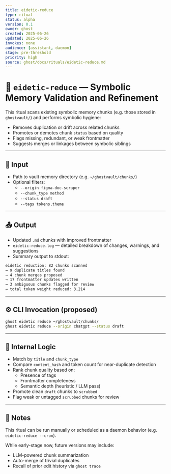 ```yaml
---
title: eidetic-reduce
type: ritual
status: alpha
version: 0.1
owner: ghost
created: 2025-06-26
updated: 2025-06-26
invokes: none
audience: [assistant, daemon]
stage: pre-threshold
priority: high
source: ghost/docs/rituals/eidetic-reduce.md
---
```


# 🧼 `eidetic-reduce` — Symbolic Memory Validation and Refinement

This ritual scans existing symbolic memory chunks (e.g. those stored in `ghostvault/`) and performs symbolic hygiene:

- Removes duplication or drift across related chunks
- Promotes or demotes chunk `status` based on quality
- Flags missing, redundant, or weak frontmatter
- Suggests merges or linkages between symbolic siblings

---

## 📂 Input

- Path to vault memory directory (e.g. `~/ghostvault/chunks/`)
- Optional filters:
  - `--origin figma-doc-scraper`
  - `--chunk_type method`
  - `--status draft`
  - `--tags tokens,theme`

---

## 📤 Output

- Updated `.md` chunks with improved frontmatter
- `eidetic-reduce.log` — detailed breakdown of changes, warnings, and suggestions
- Summary output to stdout:

```txt
eidetic reduction: 82 chunks scanned
→ 9 duplicate titles found
→ 4 chunk merges proposed
→ 17 frontmatter updates written
→ 3 ambiguous chunks flagged for review
→ total token weight reduced: 3,214
```

---

## ⚙️ CLI Invocation (proposed)

```bash
ghost eidetic reduce ~/ghostvault/chunks/
ghost eidetic reduce --origin chatgpt --status draft
```

---

## 🧠 Internal Logic

- Match by `title` and `chunk_type`
- Compare `content_hash` and token count for near-duplicate detection
- Rank chunk quality based on:
  - Presence of tags
  - Frontmatter completeness
  - Semantic depth (heuristic / LLM pass)
- Promote clean `draft` chunks to `scrubbed`
- Flag weak or untagged `scrubbed` chunks for review

---

## 🧭 Notes

This ritual can be run manually or scheduled as a daemon behavior (e.g. `eidetic-reduce --cron`).

While early-stage now, future versions may include:

- LLM-powered chunk summarization
- Auto-merge of trivial duplicates
- Recall of prior edit history via `ghost trace`
